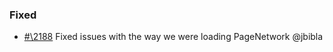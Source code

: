 ### Fixed

- [#\2188](https://github.com/cosmos/voyager/issues/2188) Fixed issues with the way we were loading PageNetwork @jbibla